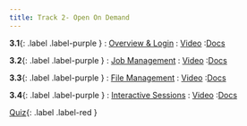```yaml
---
title: Track 2- Open On Demand
---
```


**3.1**{: .label .label-purple }
: [Overview & Login](#)
   : [Video](#)
      :[Docs](https://hernandezj1.github.io/hpced/Docs/3_1_Overview&Login/)

**3.2**{: .label .label-purple }
: [Job Management](#)
   : [Video](#)
      :[Docs](https://hernandezj1.github.io/hpced/Docs/3_2_JobManagement/)
      
**3.3**{: .label .label-purple }
: [File Management](#)
   : [Video](#)
      :[Docs](https://hernandezj1.github.io/hpced/Docs/3_3_FileManagement/)
      
**3.4**{: .label .label-purple }
: [Interactive Sessions](#)
   : [Video](#)
      :[Docs](https://hernandezj1.github.io/hpced/Docs/3_4_InteractiveSessions/)

[Quiz](#){: .label .label-red }

